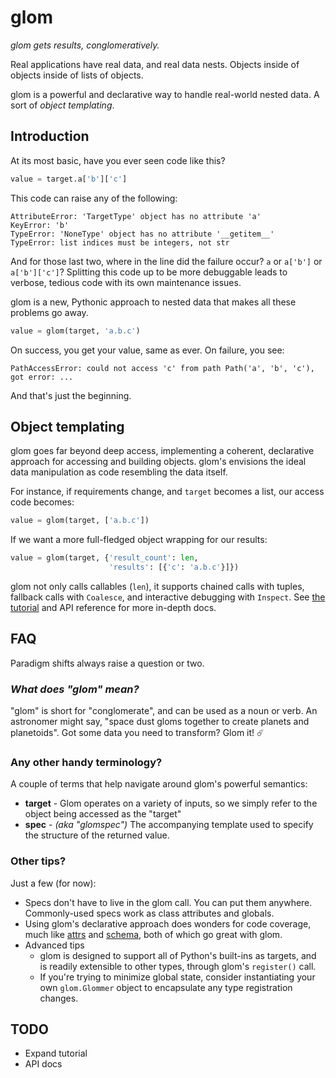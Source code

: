 # glom

*glom gets results, conglomeratively.*

Real applications have real data, and real data nests. Objects inside
of objects inside of lists of objects.

glom is a powerful and declarative way to handle real-world nested
data. A sort of *object templating*.

## Introduction

At its most basic, have you ever seen code like this?

```python
value = target.a['b']['c']
```

This code can raise any of the following:

```
AttributeError: 'TargetType' object has no attribute 'a'
KeyError: 'b'
TypeError: 'NoneType' object has no attribute '__getitem__'
TypeError: list indices must be integers, not str
```

And for those last two, where in the line did the failure occur? `a`
or `a['b']` or `a['b']['c']`? Splitting this code up to be more
debuggable leads to verbose, tedious code with its own maintenance
issues.

glom is a new, Pythonic approach to nested data that makes all these
problems go away.

```python
value = glom(target, 'a.b.c')
```

On success, you get your value, same as ever. On failure, you see:

```
PathAccessError: could not access 'c' from path Path('a', 'b', 'c'), got error: ...
```

And that's just the beginning.

## Object templating

glom goes far beyond deep access, implementing a coherent, declarative
approach for accessing and building objects. glom's envisions the
ideal data manipulation as code resembling the data itself.

For instance, if requirements change, and `target` becomes a list, our
access code becomes:

```python
value = glom(target, ['a.b.c'])
```

If we want a more full-fledged object wrapping for our results:

```python
value = glom(target, {'result_count': len,
                      'results': [{'c': 'a.b.c'}]})
```

glom not only calls callables (`len`), it supports chained calls with
tuples, fallback calls with `Coalesce`, and interactive debugging with
`Inspect`. See [the tutorial](https://github.com/mahmoud/glom/blob/master/glom/tutorial.py)
and API reference for more in-depth docs.

## FAQ

Paradigm shifts always raise a question or two.

### *What does "glom" mean?*

"glom" is short for "conglomerate", and can be used as a noun or
verb. An astronomer might say, "space dust gloms together to create
planets and planetoids". Got some data you need to transform? Glom it! ☄️ 

### Any other handy terminology?

A couple of terms that help navigate around glom's powerful semantics:

* **target** - Glom operates on a variety of inputs, so we simply
  refer to the object being accessed as the "target"
* **spec** - *(aka "glomspec")* The accompanying template used to
  specify the structure of the returned value.

### Other tips?

Just a few (for now):

* Specs don't have to live in the glom call. You can put them
  anywhere. Commonly-used specs work as class attributes and globals.
* Using glom's declarative approach does wonders for code coverage,
  much like [attrs](https://github.com/python-attrs/attrs) and
  [schema](https://github.com/keleshev/schema), both of which go great
  with glom.
* Advanced tips
    * glom is designed to support all of Python's built-ins as targets,
      and is readily extensible to other types, through glom's
      `register()` call.
    * If you're trying to minimize global state, consider
      instantiating your own `glom.Glommer` object to encapsulate any
      type registration changes.

## TODO

* Expand tutorial
* API docs

